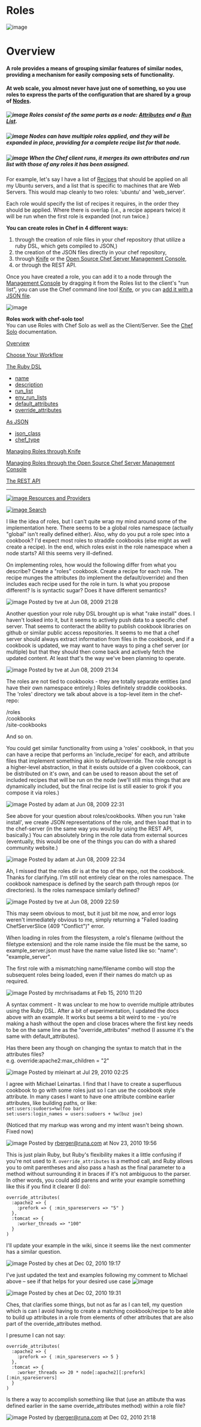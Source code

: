 Roles
=====

  
![image](../attachments/1835338/20840720.jpg)

Overview
========

#### A role provides a means of grouping similar features of similar nodes, providing a mechanism for easily composing sets of functionality.

#### At web scale, you almost never have just one of something, so you use roles to express the parts of the configuration that are shared by a group of [Nodes](Nodes.html "Nodes").

##### ![image](../attachments/1835338/14057523.gif) Roles consist of the same parts as a node: [Attributes](Attributes.html "Attributes") and a [Run List](#Roles-runlist).

##### ![image](../attachments/1835338/14057523.gif) Nodes can have multiple roles applied, and they will be expanded in place, providing for a complete recipe list for that node.

##### ![image](../attachments/1835338/14057523.gif) When the Chef client runs, it merges its own attributes and run list with those of any roles it has been assigned.

  
 For example, let's say I have a list of
[Recipes](Recipes.html "Recipes") that should be applied on all my
Ubuntu servers, and a list that is specific to machines that are Web
Servers. This would map cleanly to two roles: 'ubuntu' and
'web\_server'.

Each role would specify the list of recipes it requires, in the order
they should be applied. Where there is overlap (i.e., a recipe appears
twice) it will be run when the first role is expanded (not run twice.)

  
**You can create roles in Chef in 4 different ways:**

1.  through the creation of role files in your chef repository (that
    utilize a ruby DSL, which gets compiled to JSON,)
2.  the creation of the JSON files directly in your chef repository,
3.  through [Knife](Knife.html "Knife") or the [Open Source Chef Server
    Management
    Console](Open%20Source%20Chef%20Server%20Management%20Console.html "Open Source Chef Server Management Console"),
4.  or through the REST API.

Once you have created a role, you can add it to a node through the
[Management Console](Management%20Console.html "Management Console") by
dragging it from the Roles list to the client's "run list", you can use
the Chef command line tool [Knife](Knife.html "Knife"), or you can [add
it with a JSON
file](Setting%20the%20run_list%20in%20JSON%20during%20run%20time.html "Setting the run_list in JSON during run time").
  
  

![image](images/icons/emoticons/check.gif)

**Roles work with chef-solo too!**  
You can use Roles with Chef Solo as well as the Client/Server. See the
[Chef Solo](Chef%20Solo.html "Chef Solo") documentation.

  

[Overview](#Roles-Overview)

[Choose Your Workflow](#Roles-ChooseYourWorkflow)

[The Ruby DSL](#Roles-TheRubyDSL)

-   [name](#Roles-name)
-   [description](#Roles-description)
-   [run\_list](#Roles-runlist)
-   [env\_run\_lists](#Roles-envrunlists)
-   [default\_attributes](#Roles-defaultattributes)
-   [override\_attributes](#Roles-overrideattributes)

[As JSON](#Roles-AsJSON)

-   [json\_class](#Roles-jsonclass)
-   [chef\_type](#Roles-cheftype)

[Managing Roles through Knife](#Roles-ManagingRolesthroughKnife)

[Managing Roles through the Open Source Chef Server Management
Console](#Roles-ManagingRolesthroughtheOpenSourceChefServerManagementConsole)

[The REST API](#Roles-TheRESTAPI)

* * * * *

[![image](../attachments/1835338/20840716.png) Resources and
Providers](Resources%20and%20Providers.html "Resources and Providers")

[![image](../attachments/1835338/20840717.png)
Search](Search.html "Search")

  
  

  

I like the idea of roles, but I can't quite wrap my mind around some of
the implementation here. There seems to be a global roles namespace
(actually "global" isn't really defined either). Also, why do you put a
role spec into a cookbook? I'd expect most roles to straddle cookbooks
(else might as well create a recipe). In the end, which roles exist in
the role namespace when a node starts? All this seems very ill-defined.

On implementing roles, how would the following differ from what you
describe? Create a "roles" cookbook. Create a recipe for each role. The
recipe munges the attributes (to implement the default/override) and
then includes each recipe used for the role in turn. Is what you propose
different? Is is syntactic sugar? Does it have different semantics?

![image](images/icons/comment_16.gif) Posted by tve at Jun 08, 2009
21:28

Another question your role ruby DSL brought up is what "rake install"
does. I haven't looked into it, but it seems to actively push data to a
specific chef server. That seems to conteract the ability to publish
cookbook libraries on github or similar public access repositories. It
seems to me that a chef server should always extract information from
files in the cookbook, and if a cookbook is updated, we may want to have
ways to ping a chef server (or multiple) but that they should then come
back and actively fetch the updated content. At least that's the way
we've been planning to operate.

![image](images/icons/comment_16.gif) Posted by tve at Jun 08, 2009
21:34

The roles are not tied to cookbooks - they are totally separate entities
(and have their own namespace entirely.) Roles definitely straddle
cookbooks. The 'roles' directory we talk about above is a top-level item
in the chef-repo:

/roles  
 /cookbooks  
 /site-cookbooks

And so on.

You could get similar functionality from using a 'roles' cookbook, in
that you can have a recipe that performs an 'include\_recipe' for each,
and attribute files that implement something akin to default/override.
The role concept is a higher-level abstraction, in that it exists
outside of a given cookbook, can be distributed on it's own, and can be
used to reason about the set of included recipes that will be run on the
node (we'll still miss things that are dynamically included, but the
final recipe list is still easier to grok if you compose it via roles.)

![image](images/icons/comment_16.gif) Posted by adam at Jun 08, 2009
22:31

See above for your question about roles/cookbooks. When you run 'rake
install', we create JSON representations of the role, and then load that
in to the chef-server (in the same way you would by using the REST API,
basically.) You can absolutely bring in the role data from external
sources (eventually, this would be one of the things you can do with a
shared community website.)

![image](images/icons/comment_16.gif) Posted by adam at Jun 08, 2009
22:34

Ah, I missed that the roles dir is at the top of the repo, not the
cookbook. Thanks for clarifying. I'm still not entirely clear on the
roles namespace. The cookbook namespace is defined by the search path
through repos (or directories). Is the roles namespace similarly
defined?

![image](images/icons/comment_16.gif) Posted by tve at Jun 08, 2009
22:59

This may seem obvious to most, but it just bit me now, and error logs
weren't immediately obvious to me, simply returning a "Failed loading
ChefServerSlice (409 "Conflict")" error.

When loading in roles from the filesystem, a role's filename (without
the filetype extension) and the role name inside the file must be the
same, so example\_server.json must have the name value listed like so:
"name": "example\_server".

The first role with a mismatching name/filename combo will stop the
subsequent roles being loaded, even if their names do match up as
required.

![image](images/icons/comment_16.gif) Posted by mrchrisadams at Feb 15,
2010 11:20

A syntax comment - It was unclear to me how to override multiple
attributes using the Ruby DSL. After a bit of experimentation, I updated
the docs above with an example. It works but seems a bit weird to me -
you're making a hash without the open and close braces where the first
key needs to be on the same line as the "override\_attributes" method (I
assume it's the same with default\_attributes).

Has there been any though on changing the syntax to match that in the
attributes files?  
 e.g. override:apache2:max\_children = "2"

![image](images/icons/comment_16.gif) Posted by mleinart at Jul 29, 2010
02:25

I agree with Michael Leinartas. I find that I have to create a
superfluous cookbook to go with some roles just so I can use the
cookbook style attribute. In many cases I want to have one attribute
combine earlier attributes, like building paths, or like:  
`set:users:sudoers=%w(foo bar)`  
`set:users:login_names = users:sudoers + %w(buz joe)`

(Noticed that my markup was wrong and my intent wasn't being shown.
Fixed now)

![image](images/icons/comment_16.gif) Posted by rberger@runa.com at Nov
23, 2010 19:56

This is just plain Ruby, but Ruby's flexibility makes it a little
confusing if you're not used to it. `override_attributes` is a method
call, and Ruby allows you to omit parentheses and also pass a hash as
the final parameter to a method without surrounding it in braces if it's
not ambiguous to the parser. In other words, you could add parens and
write your example something like this if you find it clearer (I do):

    override_attributes(
      :apache2 => {
        :prefork => { :min_spareservers => "5" }
      },
      :tomcat => {
        :worker_threads => "100"
      }
    )

I'll update your example in the wiki, since it seems like the next
commenter has a similar question.

![image](images/icons/comment_16.gif) Posted by ches at Dec 02, 2010
19:17

I've just updated the text and examples following my comment to Michael
above – see if that helps for your desired use case
![image](images/icons/emoticons/smile.gif)

![image](images/icons/comment_16.gif) Posted by ches at Dec 02, 2010
19:31

Ches, that clarifies some things, but not as far as I can tell, my
question which is can I avoid having to create a matching
cookbook/recipe to be able to build up attributes in a role from
elements of other attributes that are also part of the
override\_attributes method.

I presume I can not say:

    override_attributes(
      :apache2 => {
        :prefork => { :min_spareservers => 5 }
      },
      :tomcat => {
        :worker_threads => 20 * node[:apache2][:prefork][:min_spareservers]
      }
    )

Is there a way to accomplish something like that (use an attibute tha
was defined earlier in the same override\_attributes method) within a
role file?

![image](images/icons/comment_16.gif) Posted by rberger@runa.com at Dec
02, 2010 21:18
